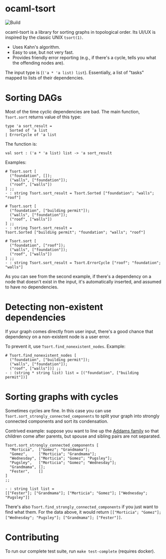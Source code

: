 ocaml-tsort
===========

![Build](https://github.com/dmbaturin/ocaml-tsort/actions/workflows/main.yml/badge.svg)

ocaml-tsort is a library for sorting graphs in topological order. Its UI/UX is inspired by the classic UNIX `tsort(1)`.

* Uses Kahn's algorithm.
* Easy to use, but not very fast.
* Provides friendly error reporting (e.g., if there's a cycle, tells you what the offending nodes are).

The input type is (`('a * 'a list) list`). Essentially, a list of "tasks" mapped to lists of their dependencies.

# Sorting DAGs

Most of the time cyclic dependencies are bad. The main function, `Tsort.sort` returns value of this type:

```
type 'a sort_result =
  Sorted of 'a list 
| ErrorCycle of 'a list
```

The function is:

```
val sort : ('a * 'a list) list -> 'a sort_result
```

Examples:

```
# Tsort.sort [
  ("foundation", []);
  ("walls", ["foundation"]);
  ("roof", ["walls"])
] ;;
- : string Tsort.sort_result = Tsort.Sorted ["foundation"; "walls"; "roof"]

# Tsort.sort [
  ("foundation", ["building permit"]);
  ("walls", ["foundation"]);
  ("roof", ["walls"])
] ;;
- : string Tsort.sort_result =
Tsort.Sorted ["building permit"; "foundation"; "walls"; "roof"]

# Tsort.sort [
  ("foundation", ["roof"]);
  ("walls", ["foundation"]);
  ("roof", ["walls"])
] ;;
- : string Tsort.sort_result = Tsort.ErrorCycle ["roof"; "foundation"; "walls"]
```

As you can see from the second example, if there's a dependency on a node that doesn't exist in the input,
it's automatically inserted, and assumed to have no dependencies.

# Detecting non-existent dependencies

If your graph comes directly from user input, there's a good chance that dependency on a non-existent node
is a user error.

To prevent it, use `Tsort.find_nonexistent_nodes`. Example:

```
# Tsort.find_nonexistent_nodes [
  ("foundation", ["building permit"]);
  ("walls", ["foundation"]);
  ("roof", ["walls"])] ;;
- : (string * string list) list = [("foundation", ["building permit"])]
```

# Sorting graphs with cycles

Sometimes cycles are fine. In this case you can use `Tsort.sort_strongly_connected_components` to split
your graph into strongly connected components and sort its condensation.

Contrived example: suppose you want to line up the [Addams family](https://en.wikipedia.org/wiki/The_Addams_Family)
so that children come after parents, but spouse and sibling pairs are not separated.

```
Tsort.sort_strongly_connected_components [
  "Morticia",  ["Gomez"; "Grandmama"];
  "Gomez",     ["Morticia"; "Grandmama"];
  "Wednesday", ["Morticia"; "Gomez"; "Pugsley"];
  "Pugsley",   ["Morticia"; "Gomez"; "Wednesday"];
  "Grandmama", [];
  "Fester",    []
]
;;

- : string list list =
[["Fester"]; ["Grandmama"]; ["Morticia"; "Gomez"]; ["Wednesday"; "Pugsley"]]

```

There's also `Tsort.find_strongly_connected_components` if you just want to find what them.
For the data above, it would return `[["Morticia"; "Gomez"]; ["Wednesday"; "Pugsley"]; ["Grandmama"]; ["Fester"]]`.

# Contributing

To run our complete test suite, run `make test-complete` (requires docker).
